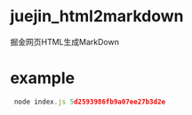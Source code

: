 # juejin_html2markdown
掘金网页HTML生成MarkDown

# example
```js
 node index.js 5d2593986fb9a07ee27b3d2e
 ```